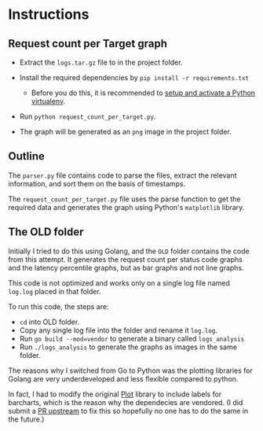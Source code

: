 # Instructions

## Request count per Target graph

- Extract the `logs.tar.gz` file to in the project folder.
- Install the required dependencies by `pip install -r requirements.txt`

  - Before you do this, it is recommended to [setup and activate a Python virtualenv](https://uoa-eresearch.github.io/eresearch-cookbook/recipe/2014/11/26/python-virtual-env/).

- Run `python request_count_per_target.py`.
- The graph will be generated as an `png` image in the project folder.

## Outline

The `parser.py` file contains code to parse the files, extract the relevant information, and sort them on the basis of timestamps.

The `request_count_per_target.py` file uses the parse function to get the required data and generates the graph using Python's `matplotlib` library.

## The OLD folder

Initially I tried to do this using Golang, and the `OLD` folder contains the code from this attempt. It generates the request count per status code graphs and the latency percentile graphs, but as bar graphs and not line graphs.

This code is not optimized and works only on a single log file named `log.log` placed in that folder.

To run this code, the steps are:

- `cd` into OLD folder.
- Copy any single log file into the folder and rename it `log.log`.
- Run `go build --mod=vendor` to generate a binary called `logs_analysis`
- Run `./logs_analysis` to generate the graphs as images in the same folder.

The reasons why I switched from Go to Python was the plotting libraries for Golang are very underdeveloped and less flexible compared to python.

In fact, I had to modify the original [Plot](https://github.com/gonum/plot) library to include labels for barcharts, which is the reason why the dependecies are vendored. (I did submit a [PR upstream](https://github.com/gonum/plot/pull/585) to fix this so hopefully no one has to do the same in the future.)
